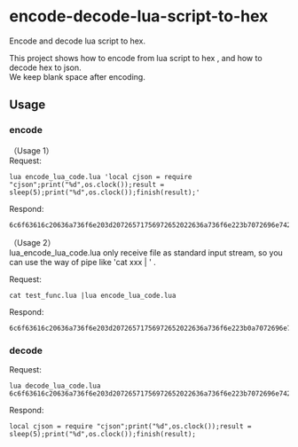 # encode-decode-lua-script-to-hex
Encode and decode lua script to hex.

This project shows how to encode from lua script to hex , and how to decode hex to json.  
We keep blank space after encoding.

## Usage
### encode  
（Usage 1）  
Request:
```
lua encode_lua_code.lua 'local cjson = require "cjson";print("%d",os.clock());result = sleep(5);print("%d",os.clock());finish(result);'
```

Respond:
```
6c6f63616c20636a736f6e203d20726571756972652022636a736f6e223b7072696e7428222564222c6f732e636c6f636b2829293b726573756c74203d20736c6565702835293b7072696e7428222564222c6f732e636c6f636b2829293b66696e69736828726573756c74293b
```
  
   
   
（Usage 2）  
lua_encode_lua_code.lua only receive file as standard input stream, so you can use the way of pipe like 'cat xxx | ' . 

Request:
```
cat test_func.lua |lua encode_lua_code.lua
```
Respond:
```
6c6f63616c20636a736f6e203d20726571756972652022636a736f6e223b0a7072696e74286f732e646174652822623420736c6565702074696d652069733a2525632229293b0a6f732e736c6565702835303030293b0a7072696e74286f732e646174652822616674657220736c6565702074696d652069733a2525632229293b0a726573756c74203d207465737446756e6328293b0a66696e69736828726573756c74293b0a
```

### decode  
Request:
```
lua decode_lua_code.lua 6c6f63616c20636a736f6e203d20726571756972652022636a736f6e223b7072696e7428222564222c6f732e636c6f636b2829293b726573756c74203d20736c6565702835293b7072696e7428222564222c6f732e636c6f636b2829293b66696e69736828726573756c74293b
```

Respond:
```
local cjson = require "cjson";print("%d",os.clock());result = sleep(5);print("%d",os.clock());finish(result);
```
